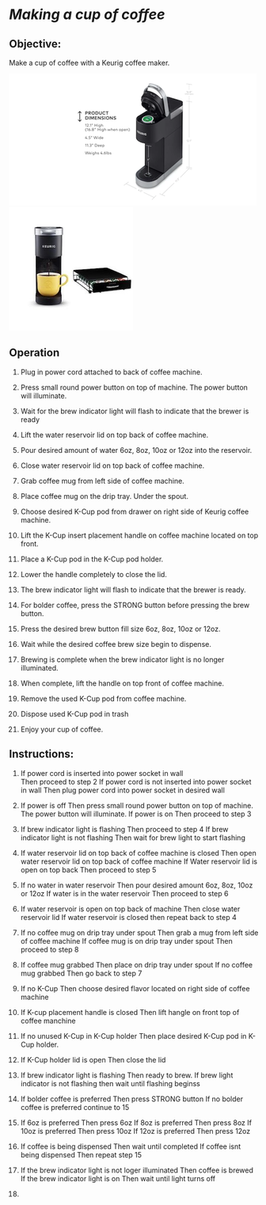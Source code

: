 # *Making a cup of coffee*

## Objective:
Make a cup of coffee with a Keurig coffee maker. 


![](Keurig.png) ![](Keurig-1.png)

## Operation
1. Plug in power cord attached to back of coffee machine.

2. Press small round power button on top of machine.  The power
button will illuminate.

3. Wait for the brew indicator light will flash to indicate that the brewer is ready

4. Lift the water reservoir lid on top back of coffee machine.

5. Pour desired amount of water 6oz, 8oz, 10oz or 12oz into the reservoir.

6. Close water reservoir lid on top back of coffee machine. 

7. Grab coffee mug from left side of coffee machine. 

8. Place coffee mug on the drip tray. Under the spout. 

9. Choose desired K-Cup pod from drawer on right side of Keurig coffee machine. 

10. Lift the K-Cup insert placement handle on coffee machine located on top front.

11. Place a K-Cup pod in
the K-Cup pod holder.

12.  Lower the handle
completely to close the lid.

13. The brew indicator light will flash to indicate that the brewer is ready. 

14. For bolder coffee, press the STRONG button before pressing the brew button.

15. Press the desired brew button fill size 6oz, 8oz, 10oz or 12oz.

16. Wait while the desired coffee brew size begin to dispense.

17. Brewing is complete when the brew indicator light is no longer illuminated.

18. When complete,
lift the handle on top front of coffee machine.

19. Remove the used K-Cup pod from coffee machine.

20. Dispose used K-Cup pod in trash

19. Enjoy your cup of coffee. 




## Instructions:
1.  If power cord is inserted into power socket in wall<br>
        Then proceed to step 2 
    If power cord is not inserted into power socket in wall
        Then plug power cord into power socket in desired wall

2.  If power is off
        Then press small round power button on top of machine. The power button will illuminate.
    If power is on
        Then proceed to step 3

3.  If brew indicator light is flashing
        Then proceed to step 4
    If brew indicator light is not flashing
        Then wait for brew light to start flashing

4.  If water reservoir lid on top back of coffee machine is closed
        Then open water reservoir lid on top back of coffee machine
    If Water reservoir lid is open on top back 
        Then proceed to step 5

5.  If no water in water reservoir 
        Then pour desired amount 6oz, 8oz, 10oz or 12oz
    If water is in the water reservoir 
        Then proceed to step 6    

6.  If water reservoir is open on top back of machine
        Then close water reservoir lid
    If water reservoir is closed then repeat back to step 4

7.  If no coffee mug on drip tray under   spout
        Then grab a mug from left side of coffee machine
    If coffee mug is on drip tray under spout 
        Then proceed to step 8

8.  If coffee mug grabbed
        Then place on drip tray under spout
    If no coffee mug grabbed 
        Then go back to step 7

9.  If no K-Cup 
        Then choose desired flavor located on right side of coffee machine

10. If K-cup placement handle is closed
        Then lift hangle on front top of coffee manchine 

11. If no unused K-Cup in K-Cup holder
        Then place desired K-Cup pod in K-Cup holder. 

12. If K-Cup holder lid is open
        Then close the lid

13. If brew indicator light is flashing 
        Then ready to brew. 
    If brew light indicator is not flashing then wait until flashing beginss

14. If bolder coffee is preferred 
        Then press STRONG button 
    If no bolder coffee is preferred continue to 15

15. If 6oz is preferred
        Then press 6oz 
    If 8oz is preferred 
        Then press 8oz
    If 10oz is preferred
        Then press 10oz
    If 12oz is preferred
        Then press 12oz

16. If coffee is being dispensed 
        Then wait until completed 
    If coffee isnt being dispensed 
        Then repeat step 15

17. If the brew indicator light is not loger illuminated 
        Then coffee is brewed
    If the brew indicator light is on 
        Then wait until light turns off

18.  

          




